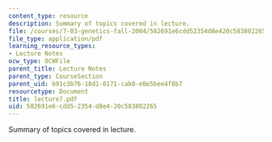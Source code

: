 ```yaml
---
content_type: resource
description: Summary of topics covered in lecture.
file: /courses/7-03-genetics-fall-2004/582691e6cdd52354d8e420c583802265_lecture7.pdf
file_type: application/pdf
learning_resource_types:
- Lecture Notes
ocw_type: OCWFile
parent_title: Lecture Notes
parent_type: CourseSection
parent_uid: b91c3b76-18d1-0171-cab0-e0e5bee4f8b7
resourcetype: Document
title: lecture7.pdf
uid: 582691e6-cdd5-2354-d8e4-20c583802265
---
```

Summary of topics covered in lecture.

